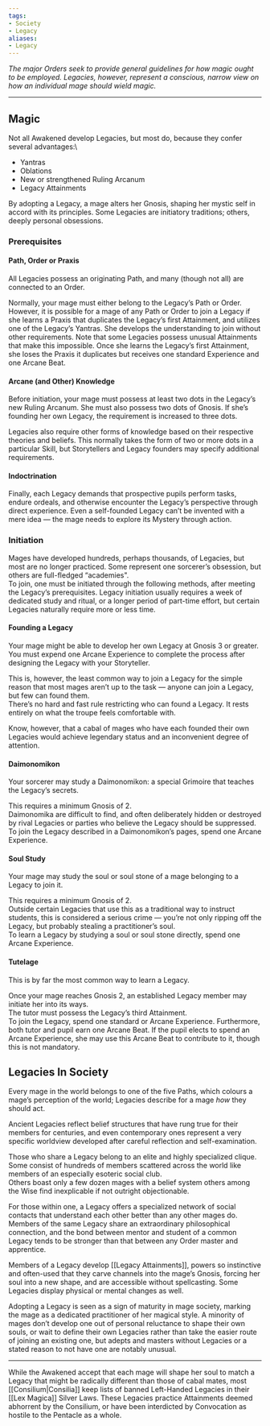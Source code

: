 ```yaml
---
tags:
- Society
- Legacy
aliases:
- Legacy
---
```


_The major Orders seek to provide general guidelines for how magic ought to be employed. Legacies, however, represent a conscious, narrow view on how an individual mage should wield magic._

---

## Magic

Not all Awakened develop Legacies, but most do, because they confer several advantages:\
- Yantras
- Oblations
- New or strengthened Ruling Arcanum
- Legacy Attainments

By adopting a Legacy, a mage alters her Gnosis, shaping her mystic self in accord with its principles. Some Legacies are initiatory traditions; others, deeply personal obsessions.

### Prerequisites

#### Path, Order or Praxis

All Legacies possess an originating Path, and many (though not all) are connected to an Order.

Normally, your mage must either belong to the Legacy’s Path or Order. However, it is possible for a mage of any Path or Order to join a Legacy if she learns a Praxis that duplicates the Legacy’s first Attainment, and utilizes one of the Legacy’s Yantras. She develops the understanding to join without other requirements. Note that some Legacies possess unusual Attainments that make this impossible. Once she learns the Legacy’s first Attainment, she loses the Praxis it duplicates but receives one standard Experience and one Arcane Beat.

#### Arcane (and Other) Knowledge

Before initiation, your mage must possess at least two dots in the Legacy’s new Ruling Arcanum. She must also possess two dots of Gnosis. If she’s founding her own Legacy, the requirement is increased to three dots.

Legacies also require other forms of knowledge based on their respective theories and beliefs. This normally takes the form of two or more dots in a particular Skill, but Storytellers and Legacy founders may specify additional requirements.

#### Indoctrination

Finally, each Legacy demands that prospective pupils perform tasks, endure ordeals, and otherwise encounter the Legacy’s perspective through direct experience. Even a self-founded Legacy can’t be invented with a mere idea — the mage needs to explore its Mystery through action.

### Initiation

Mages have developed hundreds, perhaps thousands, of Legacies, but most are no longer practiced. Some represent one sorcerer’s obsession, but others are full-fledged “academies".\
To join, one must be initiated through the following methods, after meeting the Legacy’s prerequisites. Legacy initiation usually requires a week of dedicated study and ritual, or a longer period of part-time effort, but certain Legacies naturally require more or less time.

#### Founding a Legacy

Your mage might be able to develop her own Legacy at Gnosis 3 or greater. You must expend one Arcane Experience to complete the process after designing the Legacy with your Storyteller.

This is, however, the least common way to join a Legacy for the simple reason that most mages aren’t up to the task — anyone can join a Legacy, but few can found them.\
There’s no hard and fast rule restricting who can found a Legacy. It rests entirely on what the troupe feels comfortable with.

Know, however, that a cabal of mages who have each founded their own Legacies would achieve legendary status and an inconvenient degree of attention.

#### Daimonomikon

Your sorcerer may study a Daimonomikon: a special Grimoire that teaches the Legacy’s secrets.

This requires a minimum Gnosis of 2.\
Daimonomika are difficult to find, and often deliberately hidden or destroyed by rival Legacies or parties who believe the Legacy should be suppressed.\
To join the Legacy described in a Daimonomikon’s pages, spend one Arcane Experience.

#### Soul Study

Your mage may study the soul or soul stone of a mage belonging to a Legacy to join it.

This requires a minimum Gnosis of 2.\
Outside certain Legacies that use this as a traditional way to instruct students, this is considered a serious crime — you’re not only ripping off the Legacy, but probably stealing a practitioner’s soul.\
To learn a Legacy by studying a soul or soul stone directly, spend one Arcane Experience.

#### Tutelage

This is by far the most common way to learn a Legacy.

Once your mage reaches Gnosis 2, an established Legacy member may initiate her into its ways.\
The tutor must possess the Legacy’s third Attainment.\
To join the Legacy, spend one standard or Arcane Experience. Furthermore, both tutor and pupil earn one Arcane Beat. If the pupil elects to spend an Arcane Experience, she may use this Arcane Beat to contribute to it, though this is not mandatory.



## Legacies In Society

Every mage in the world belongs to one of the five Paths, which colours a mage’s perception of the world; Legacies describe for a mage _how_ they should act.

Ancient Legacies reflect belief structures that have rung true for their members for centuries, and even contemporary ones represent a very specific worldview developed after careful reflection and self-examination.

Those who share a Legacy belong to an elite and highly specialized clique.\
Some consist of hundreds of members scattered across the world like members of an especially esoteric social club.\
Others boast only a few dozen mages with a belief system others among the Wise find inexplicable if not outright objectionable.

For those within one, a Legacy offers a specialized network of social contacts that understand each other better than any other mages do. Members of the same Legacy share an extraordinary philosophical connection, and the bond between mentor and student of a common Legacy tends to be stronger than that between any Order master and apprentice.

Members of a Legacy develop [[Legacy Attainments]], powers so instinctive and often-used that they carve channels into the mage’s Gnosis, forcing her soul into a new shape, and are accessible without spellcasting. Some Legacies display physical or mental changes as well.

Adopting a Legacy is seen as a sign of maturity in mage society, marking the mage as a dedicated practitioner of her magical style. A minority of mages don’t develop one out of personal reluctance to shape their own souls, or wait to define their own Legacies rather than take the easier route of joining an existing one, but adepts and masters without Legacies or a stated reason to not have one are notably unusual.

---

While the Awakened accept that each mage will shape her soul to match a Legacy that might be radically different than those of cabal mates, most [[Consilium|Consilia]] keep lists of banned Left-Handed Legacies in their [[Lex Magica]] Silver Laws. These Legacies practice Attainments deemed abhorrent by the Consilium, or have been interdicted by Convocation as hostile to the Pentacle as a whole.
